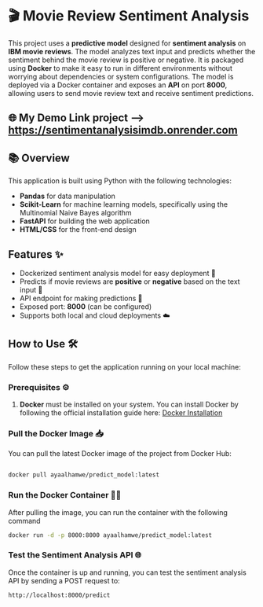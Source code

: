 # 🎬 Movie Review Sentiment Analysis

This project uses a **predictive model** designed for **sentiment analysis** on **IBM movie reviews**. The model analyzes text input and predicts whether the sentiment behind the movie review is positive or negative. It is packaged using **Docker** to make it easy to run in different environments without worrying about dependencies or system configurations.
The model is deployed via a Docker container and exposes an **API** on port **8000**, allowing users to send movie review text and receive sentiment predictions.

## 🌐 My Demo Link project --> https://sentimentanalysisimdb.onrender.com
## 📚 Overview

This application is built using Python with the following technologies:

- **Pandas** for data manipulation
- **Scikit-Learn** for machine learning models, specifically using the Multinomial Naive Bayes algorithm
- **FastAPI** for building the web application
- **HTML/CSS** for the front-end design

## Features ✨

- Dockerized sentiment analysis model for easy deployment 🚢
- Predicts if movie reviews are **positive** or **negative** based on the text input 🎥
- API endpoint for making predictions 📡
- Exposed port: **8000** (can be configured)
- Supports both local and cloud deployments ☁️

## How to Use 🛠️

Follow these steps to get the application running on your local machine:

### Prerequisites ⚙️

1. **Docker** must be installed on your system. You can install Docker by following the official installation guide here: [Docker Installation](https://docs.docker.com/get-docker/)

### Pull the Docker Image 📥

You can pull the latest Docker image of the project from Docker Hub:

```bash

docker pull ayaalhamwe/predict_model:latest
```
### Run the Docker Container 🏃‍♂️

After pulling the image, you can run the container with the following command

```bash
docker run -d -p 8000:8000 ayaalhamwe/predict_model:latest
```
### Test the Sentiment Analysis API 🌐
Once the container is up and running, you can test the sentiment analysis API by sending a POST request to:

```bash
http://localhost:8000/predict
